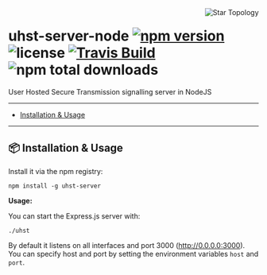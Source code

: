 <img src="https://upload.wikimedia.org/wikipedia/commons/d/d0/StarNetwork.svg" alt="Star Topology" align="right">

# uhst-server-node [![npm version](https://img.shields.io/npm/v/uhst-server.svg?style=flat-square)](https://www.npmjs.com/package/uhst-server) ![license](https://img.shields.io/github/license/mitmadness/UnityInvoker.svg?style=flat-square) [![Travis Build](https://img.shields.io/travis/uhst/uhst-server-node.svg?branch=master&style=flat-square)](https://travis-ci.org/uhst-server-node) ![npm total downloads](https://img.shields.io/npm/dt/uhst-server.svg?style=flat-square)

User Hosted Secure Transmission signalling server in NodeJS

----------------

 - [Installation & Usage](#package-installation--usage)

----------------

## :package: Installation & Usage

Install it via the npm registry:

```
npm install -g uhst-server
```

**Usage:**

You can start the Express.js server with:

```
./uhst
```

By default it listens on all interfaces and port 3000 (http://0.0.0.0:3000). You can specify host and port by setting the environment variables `host` and `port`.